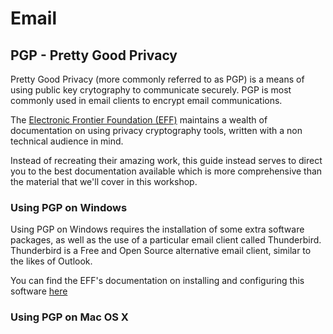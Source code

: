 # Email

## PGP - Pretty Good Privacy

Pretty Good Privacy (more commonly referred to as PGP) is a means of using public key crytography to communicate securely. PGP is most commonly used in email clients to encrypt email communications.

The [Electronic Frontier Foundation (EFF)](https://eff.org) maintains a wealth of documentation on using privacy cryptography tools, written with a non technical audience in mind.

Instead of recreating their amazing work, this guide instead serves to direct you to the best documentation available which is more comprehensive than the material that we'll cover in this workshop.

### Using PGP on Windows

Using PGP on Windows requires the installation of some extra software packages, as well as the use of a particular email client called Thunderbird. Thunderbird is a Free and Open Source alternative email client, similar to the likes of Outlook.

You can find the EFF's documentation on installing and configuring this software [here](https://ssd.eff.org/en/module/how-use-pgp-windows-pc)

### Using PGP on Mac OS X



